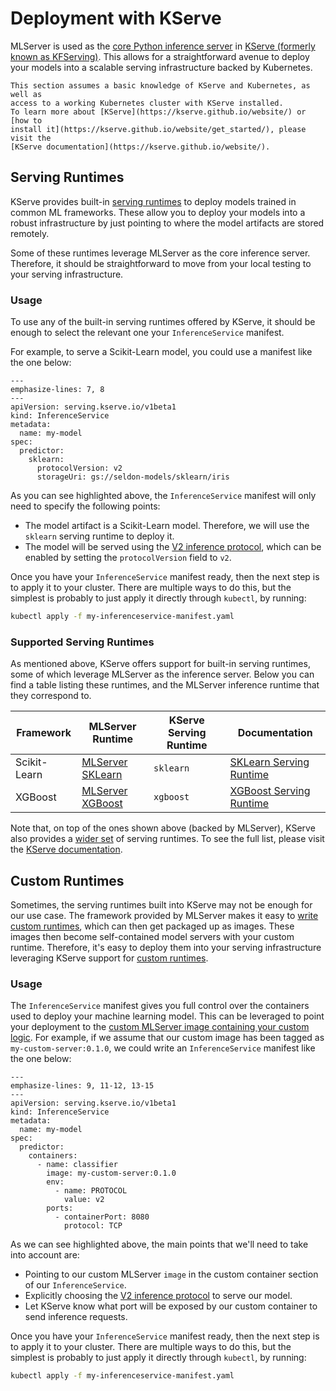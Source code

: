 # Deployment with KServe

MLServer is used as the [core Python inference
server](https://kserve.github.io/website/modelserving/v1beta1/sklearn/v2/) in
[KServe (formerly known as KFServing)](https://kserve.github.io/website/).
This allows for a straightforward avenue to deploy your models into a scalable
serving infrastructure backed by Kubernetes.

```{note}
This section assumes a basic knowledge of KServe and Kubernetes, as well as
access to a working Kubernetes cluster with KServe installed.
To learn more about [KServe](https://kserve.github.io/website/) or [how to
install it](https://kserve.github.io/website/get_started/), please visit the
[KServe documentation](https://kserve.github.io/website/).
```

## Serving Runtimes

KServe provides built-in [serving
runtimes](https://kserve.github.io/website/modelserving/v1beta1/serving_runtime/)
to deploy models trained in common ML frameworks.
These allow you to deploy your models into a robust infrastructure by just
pointing to where the model artifacts are stored remotely.

Some of these runtimes leverage MLServer as the core inference server.
Therefore, it should be straightforward to move from your local testing to your
serving infrastructure.

### Usage

To use any of the built-in serving runtimes offered by KServe, it should be
enough to select the relevant one your `InferenceService` manifest.

For example, to serve a Scikit-Learn model, you could use a manifest like the
one below:

```{code-block} yaml
---
emphasize-lines: 7, 8
---
apiVersion: serving.kserve.io/v1beta1
kind: InferenceService
metadata:
  name: my-model
spec:
  predictor:
    sklearn:
      protocolVersion: v2
      storageUri: gs://seldon-models/sklearn/iris
```

As you can see highlighted above, the `InferenceService` manifest will only
need to specify the following points:

- The model artifact is a Scikit-Learn model. Therefore, we will use the
  `sklearn` serving runtime to deploy it.
- The model will be served using the [V2 inference
  protocol](https://docs.seldon.io/projects/seldon-core/en/latest/reference/apis/v2-protocol.html),
  which can be enabled by setting the `protocolVersion` field to `v2`.

Once you have your `InferenceService` manifest ready, then the next step is to
apply it to your cluster.
There are multiple ways to do this, but the simplest is probably to just apply
it directly through `kubectl`, by running:

```bash
kubectl apply -f my-inferenceservice-manifest.yaml
```

### Supported Serving Runtimes

As mentioned above, KServe offers support for built-in serving runtimes, some
of which leverage MLServer as the inference server.
Below you can find a table listing these runtimes, and the MLServer inference
runtime that they correspond to.

| Framework    | MLServer Runtime                           | KServe Serving Runtime | Documentation                                                                                |
| ------------ | ------------------------------------------ | ---------------------- | -------------------------------------------------------------------------------------------- |
| Scikit-Learn | [MLServer SKLearn](../../runtimes/sklearn) | `sklearn`              | [SKLearn Serving Runtime](https://kserve.github.io/website/modelserving/v1beta1/sklearn/v2/) |
| XGBoost      | [MLServer XGBoost](../../runtimes/xgboost) | `xgboost`              | [XGBoost Serving Runtime](https://kserve.github.io/website/modelserving/v1beta1/xgboost/)    |

Note that, on top of the ones shown above (backed by MLServer), KServe also
provides a [wider
set](https://kserve.github.io/website/modelserving/v1beta1/serving_runtime/) of
serving runtimes.
To see the full list, please visit the [KServe
documentation](https://kserve.github.io/website/modelserving/v1beta1/serving_runtime/).

## Custom Runtimes

Sometimes, the serving runtimes built into KServe may not be enough for our use
case.
The framework provided by MLServer makes it easy to [write custom
runtimes](../../runtimes/custom), which can then get packaged up as images.
These images then become self-contained model servers with your custom runtime.
Therefore, it's easy to deploy them into your serving infrastructure leveraging
KServe support for [custom
runtimes](https://kserve.github.io/website/modelserving/v1beta1/custom/custom_model/#deploy-the-custom-predictor-on-kserve).

### Usage

The `InferenceService` manifest gives you full control over the containers used
to deploy your machine learning model.
This can be leveraged to point your deployment to the [custom MLServer image
containing your custom logic](../../runtimes/custom).
For example, if we assume that our custom image has been tagged as
`my-custom-server:0.1.0`, we could write an `InferenceService` manifest like
the one below:

```{code-block} yaml
---
emphasize-lines: 9, 11-12, 13-15
---
apiVersion: serving.kserve.io/v1beta1
kind: InferenceService
metadata:
  name: my-model
spec:
  predictor:
    containers:
      - name: classifier
        image: my-custom-server:0.1.0
        env:
          - name: PROTOCOL
            value: v2
        ports:
          - containerPort: 8080
            protocol: TCP
```

As we can see highlighted above, the main points that we'll need to take into
account are:

- Pointing to our custom MLServer `image` in the custom container section of
  our `InferenceService`.
- Explicitly choosing the [V2 inference
  protocol](https://docs.seldon.io/projects/seldon-core/en/latest/reference/apis/v2-protocol.html) to
  serve our model.
- Let KServe know what port will be exposed by our custom container to send
  inference requests.

Once you have your `InferenceService` manifest ready, then the next step is to
apply it to your cluster.
There are multiple ways to do this, but the simplest is probably to just apply
it directly through `kubectl`, by running:

```bash
kubectl apply -f my-inferenceservice-manifest.yaml
```
